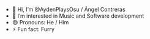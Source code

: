 - 👋 Hi, I’m @AydenPlaysOsu / Ángel Contreras
- 👀 I’m interested in Music and Software development
- 😄 Pronouns: He / Him
- ⚡ Fun fact: Furry

<!---
AydenPlaysOsu/AydenPlaysOsu is a ✨ special ✨ repository because its `README.md` (this file) appears on your GitHub profile.
You can click the Preview link to take a look at your changes.
--->
